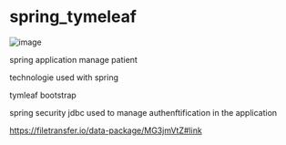 # spring_tymeleaf

![image](https://user-images.githubusercontent.com/73069773/164428707-7d7c97de-7f84-4014-9ff2-e80bf70eb8ef.png)


spring application manage patient 

technologie used with spring 

tymleaf
bootstrap


spring security jdbc used to manage authenftification in the application

https://filetransfer.io/data-package/MG3jmVtZ#link
